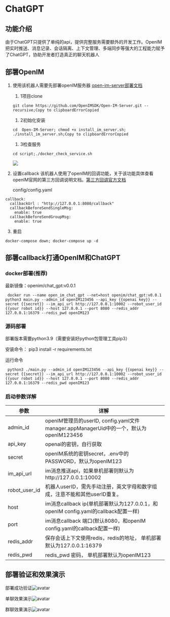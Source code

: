 # ChatGPT

## 功能介绍

由于ChatGPT只提供了单纯的api，提供完整服务需要额外的开发工作。OpenIM把实时推送、消息记录、会话隔离、上下文管理、多端同步等强大的工程能力赋予了ChatGPT，协助开发者打造真正的聊天机器人

## 部署OpenIM

1. 使用该机器人需要先部署openIM服务器 [open-im-server部署文档](https://doc.rentsoft.cn/#/v2/validation/all)

   1. 1项目clone

   ```
   git clone https://github.com/OpenIMSDK/Open-IM-Server.git --recursive;Copy to clipboardErrorCopied
   ```

   1. 2初始化安装

   ```
   cd  Open-IM-Server; chmod +x install_im_server.sh; ./install_im_server.sh;Copy to clipboardErrorCopied
   ```

   1. 3检查服务

   ```
   cd script;./docker_check_service.sh
   ```

   ![](https://github.com/EthanForAi/ChatGPT/blob/main/docs/docker_success.png)

2. 设置callback
   该机器人使用了openIM的回调功能，关于该功能具体查看openIM官网的第三方回调说明文档。[第三方回调官方文档](https://doc.rentsoft.cn/#/callback/callback)

   config/config.yaml

```
callback:
  callbackUrl : "http://127.0.0.1:8080/callback"
  callbackBeforeSendSingleMsg:
    enable: true 
  callbackBeforeSendGroupMsg:
    enable: true
```

3. 重启

```
docker-compose down; docker-compose up -d
```

## 部署callback打通OpenIM和ChatGPT

### docker部署(推荐)

最新镜像：openim/chat_gpt:v0.0.1

```
 docker run --name open_im_chat_gpt --net=host openim/chat_gpt:v0.0.1 python3 main.py --admin_id openIM123456 --api_key {{openai key}} --secret {{secret}} --im_api_url http://127.0.0.1:10002 --robot_user_id {{your robot id}} --host 127.0.0.1 --port 8080 --redis_addr 127.0.0.1:16379 --redis_pwd openIM123
```

###  源码部署

部署版本需要python3.9（需要安装好python包管理工具pip3）

安装命令： pip3 install -r requirements.txt

运行命令

```
 python3 ./main.py --admin_id openIM123456 --api_key {{openai key}} --secret {{secret}} --im_api_url http://127.0.0.1:10002 --robot_user_id {{your robot id}} --host 127.0.0.1 --port 8080 --redis_addr 127.0.0.1:16379 --redis_pwd openIM123
```

### 启动参数详解

| 参数          | 详解                                                         |
| ------------- | ------------------------------------------------------------ |
| admin_id      | openIM管理员的userID, config.yaml文件manager.appManagerUid中的一个，默认为openIM123456 |
| api_key       | openai的密钥，自行获取                                       |
| secret        | openIM系统的密钥secret，.env中的PASSWORD，默认为openIM123    |
| im_api_url    | im消息推送api，如果单机部署则默认为http://127.0.0.1:10002    |
| robot_user_id | 机器人userID，需先手动注册，英文字母和数字组成，注意不能和其他userID重复。 |
| host          | im消息callback ip(单机部署默认为127.0.0.1，和openIM config.yaml的callback配置一样) |
| port          | im消息callback 端口(默认8080，和openIM config.yaml的callback配置一样) |
| redis_addr    | 保存会话上下文使用redis，redis的地址， 单机部署默认为127.0.0.1:16379 |
| redis_pwd     | redis_pwd 密码， 单机部署默认为openIM123                     |


## 部署验证和效果演示

部署成功验证![avatar](https://github.com/EthanForAi/ChatGPT/blob/main/img/deploy.png)

单聊效果演示![avatar](https://github.com/EthanForAi/ChatGPT/blob/main/img/single.jpg)


群聊效果演示![avatar](https://github.com/EthanForAi/ChatGPT/blob/main/img/group.jpg)

